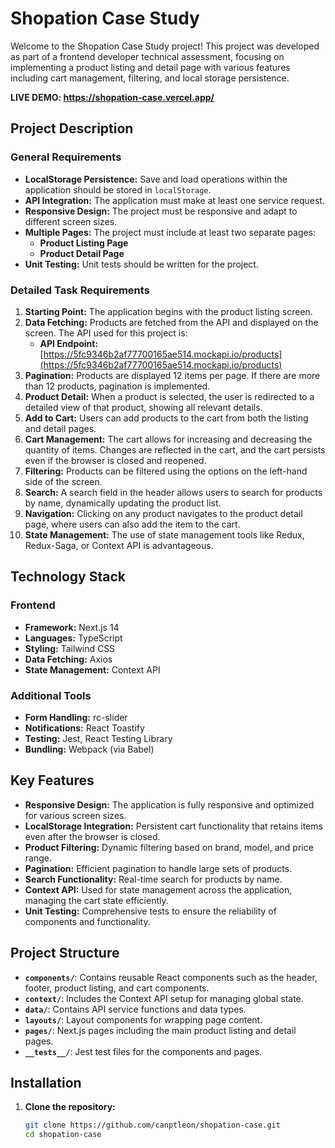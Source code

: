 # Shopation Case Study

Welcome to the Shopation Case Study project! This project was developed as part of a frontend developer technical assessment, focusing on implementing a product listing and detail page with various features including cart management, filtering, and local storage persistence.

**LIVE DEMO: https://shopation-case.vercel.app/**

## Project Description

### General Requirements

- **LocalStorage Persistence:** Save and load operations within the application should be stored in `localStorage`.
- **API Integration:** The application must make at least one service request.
- **Responsive Design:** The project must be responsive and adapt to different screen sizes.
- **Multiple Pages:** The project must include at least two separate pages:
  - **Product Listing Page**
  - **Product Detail Page**
- **Unit Testing:** Unit tests should be written for the project.

### Detailed Task Requirements

1. **Starting Point:** The application begins with the product listing screen.
2. **Data Fetching:** Products are fetched from the API and displayed on the screen. The API used for this project is:
   - **API Endpoint:** [https://5fc9346b2af77700165ae514.mockapi.io/products](https://5fc9346b2af77700165ae514.mockapi.io/products)
3. **Pagination:** Products are displayed 12 items per page. If there are more than 12 products, pagination is implemented.
4. **Product Detail:** When a product is selected, the user is redirected to a detailed view of that product, showing all relevant details.
5. **Add to Cart:** Users can add products to the cart from both the listing and detail pages.
6. **Cart Management:** The cart allows for increasing and decreasing the quantity of items. Changes are reflected in the cart, and the cart persists even if the browser is closed and reopened.
7. **Filtering:** Products can be filtered using the options on the left-hand side of the screen.
8. **Search:** A search field in the header allows users to search for products by name, dynamically updating the product list.
9. **Navigation:** Clicking on any product navigates to the product detail page, where users can also add the item to the cart.
10. **State Management:** The use of state management tools like Redux, Redux-Saga, or Context API is advantageous.

## Technology Stack

### Frontend
- **Framework:** Next.js 14
- **Languages:** TypeScript
- **Styling:** Tailwind CSS
- **Data Fetching:** Axios
- **State Management:** Context API

### Additional Tools
- **Form Handling:** rc-slider
- **Notifications:** React Toastify
- **Testing:** Jest, React Testing Library
- **Bundling:** Webpack (via Babel)

## Key Features

- **Responsive Design:** The application is fully responsive and optimized for various screen sizes.
- **LocalStorage Integration:** Persistent cart functionality that retains items even after the browser is closed.
- **Product Filtering:** Dynamic filtering based on brand, model, and price range.
- **Pagination:** Efficient pagination to handle large sets of products.
- **Search Functionality:** Real-time search for products by name.
- **Context API:** Used for state management across the application, managing the cart state efficiently.
- **Unit Testing:** Comprehensive tests to ensure the reliability of components and functionality.

## Project Structure

- **`components/`**: Contains reusable React components such as the header, footer, product listing, and cart components.
- **`context/`**: Includes the Context API setup for managing global state.
- **`data/`**: Contains API service functions and data types.
- **`layouts/`**: Layout components for wrapping page content.
- **`pages/`**: Next.js pages including the main product listing and detail pages.
- **`__tests__/`**: Jest test files for the components and pages.

## Installation

1. **Clone the repository:**
   ```bash
   git clone https://github.com/canptleon/shopation-case.git
   cd shopation-case
